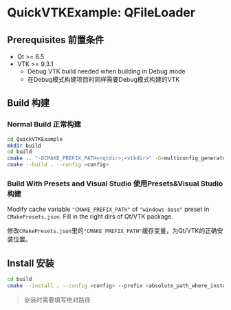 # QuickVTKExample: QFileLoader

## Prerequisites 前置条件

- Qt >= 6.5
- VTK >= 9.3.1
  - Debug VTK build needed when building in Debug mode
  - 在Debug模式构建项目时同样需要Debug模式构建的VTK

## Build 构建

### Normal Build 正常构建

```bash
cd QuickVTKExample
mkdir build
cd build
cmake .. "-DCMAKE_PREFIX_PATH=<qtdir>;<vtkdir>" -G<multiconfig_generator>
cmake --build . --config <config>
```

### Build With Presets and Visual Studio 使用Presets&Visual Studio构建

Modify cache variable `"CMAKE_PREFIX_PATH"` of `"windows-base"` preset in `CMakePresets.json`. Fill in the right dirs of Qt/VTK package.

修改`CMakePresets.json`里的`"CMAKE_PREFIX_PATH"`缓存变量，为Qt/VTK的正确安装位置。

## Install 安装

```bash
cd build
cmake --install . --config <config> --prefix <absolute_path_where_install>
```
> 安装时需要填写绝对路径
